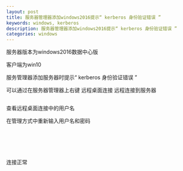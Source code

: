 ```yaml
---
layout: post
title: 服务器管理器添加windows2016提示“ kerberos 身份验证错误 ”
keywords: windows, kerberos
description: 服务器管理器添加windows2016提示“ kerberos 身份验证错误 ”
categories: windows
---
```


服务器版本为windows2016数据中心版

<p>客户端为win10</p>
<p>服务管理器添加服务器时提示&ldquo; kerberos 身份验证错误 &rdquo;</p>
<p>可以通过在服务器管理器上右键 远程桌面连接 远程连接到服务器</p>
<p><img src="/images/blog/725676-20180722204302447-318127338.jpg" alt="" /></p>
<p>查看远程桌面连接中的用户名</p>
<p>在管理方式中重新输入用户名和密码</p>
<p><img src="/images/blog/725676-20180722204520263-922300923.jpg" alt="" /></p>
<p>&nbsp;</p>
<p>&nbsp;</p>
<p>连接正常</p>
<p><img src="/images/blog/725676-20180722204559712-1590773828.jpg" alt="" /></p>
    
